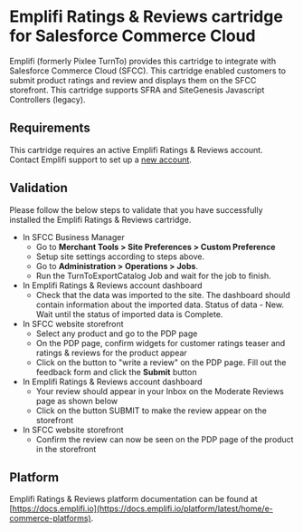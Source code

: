 # Emplifi Ratings & Reviews cartridge for Salesforce Commerce Cloud

Emplifi (formerly Pixlee TurnTo) provides this cartridge to integrate with Salesforce Commerce Cloud (SFCC). 
This cartridge enabled customers to submit product ratings and review and displays them on the SFCC storefront. This
cartridge supports SFRA and SiteGenesis Javascript Controllers (legacy).

## Requirements

This cartridge requires an active Emplifi Ratings & Reviews account. Contact Emplifi support
to set up a [new account](https://emplifi.io/products/social-commerce/ratings-and-reviews#book-a-demo).

## Validation
Please follow the below steps to validate that you have successfully installed the Emplifi Ratings & Reviews cartridge.

* In SFCC Business Manager
  * Go to **Merchant Tools > Site Preferences > Custom Preference**
  * Setup site settings according to steps above.
  * Go to **Administration > Operations > Jobs**.
  * Run the TurnToExportCatalog Job and wait for the job to finish.
* In Emplifi Ratings & Reviews account dashboard
  * Check that the data was imported to the site. The dashboard should contain information about the imported data. Status of data - New. Wait until the status of imported data is Complete.
* In SFCC website storefront
  * Select any product and go to the PDP page
  * On the PDP page, confirm widgets for customer ratings teaser and ratings & reviews for the product appear
  * Click on the button to "write a review" on the PDP page. Fill out the feedback form and click the **Submit** button
* In Emplifi Ratings & Reviews account dashboard 
  * Your review should appear in your Inbox on the Moderate Reviews page as shown below
  * Click on the button SUBMIT to make the review appear on the storefront
* In SFCC website storefront
  * Confirm the review can now be seen on the PDP page of the product in the storefront

## Platform
Emplifi Ratings & Reviews platform documentation can be found at [https://docs.emplifi.io](https://docs.emplifi.io/platform/latest/home/e-commerce-platforms).
